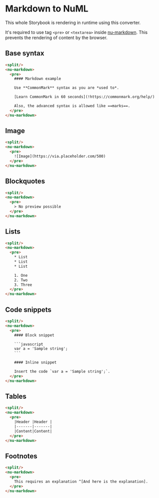 # Markdown to NuML

This whole Storybook is rendering in runtime using this converter.

It's required to use tag `<pre>` or `<textarea>` inside [nu-markdown](../../reference/elements/nu-markdown.md). This prevents the rendering of content by the browser.

## Base syntax

```html
<split/>
<nu-markdown>
  <pre>
    #### Markdown example

    Use **CommonMark** syntax as you are *used to*.

    [Learn CommonMark in 60 seconds](!https://commonmark.org/help/)

    Also, the advanced syntax is allowed like ==marks==.
  </pre>
</nu-markdown>
```

## Image

```html
<split/>
<nu-markdown>
  <pre>
    ![Image](https://via.placeholder.com/500)
  </pre>
</nu-markdown>
```

## Blockquotes

```html
<split/>
<nu-markdown>
  <pre>
    > No preview possible
  </pre>
</nu-markdown>
```

## Lists

```html
<split/>
<nu-markdown>
  <pre>
    * List
    * List
    * List

    1. One
    2. Two
    3. Three
  </pre>
</nu-markdown>
```

## Code snippets

```html
<split/>
<nu-markdown>
  <pre>
    #### Block snippet

    ```javascript
    var a = 'Sample string';
    ```

    #### Inline snippet

    Insert the code `var a = 'Sample string';`.
  </pre>
</nu-markdown>
```


## Tables

```html
<split/>
<nu-markdown>
  <pre>
    |Header |Header |
    |-------|-------|
    |Content|Content|
  </pre>
</nu-markdown>
```

## Footnotes

```html
<split/>
<nu-markdown>
  <pre>
    This requires an explanation ^[And here is the explanation].
  </pre>
</nu-markdown>
```
